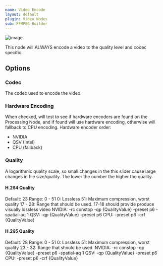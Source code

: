 ```yaml
---
name: Video Encode
layout: default
plugin: Video Nodes
sub: FFMPEG Builder
---
```


![image](https://user-images.githubusercontent.com/958400/169502803-72777454-1f00-47ee-a0df-890eeb37079f.png)

This node will ALWAYS encode a video to the quality level and codec specific.

## Options
### Codec
The codec used to encode the video.

### Hardware Encoding
When checked, will test to see if hardware encoders are found on the Processing Node, and if found will use hardware encoding, otherwise will fallback to CPU encoding.
Hardware encoder order:
* NVIDIA
* QSV (Intel)
* CPU (fallback)

### Quality
A logarithmic quality scale, so small changes in the this slider cause large changes in file size/quality.
The lower the number the higher the quality.

#### H.264 Quality
Default: 23
Range: 0 - 51
0: Lossless
51: Maximum compression, worst quality
17 - 28: Range that should be used.   17-18 should provide produce visually lossless video
NVIDIA: -rc constop -qp {QualityValue} -preset p6 -spatial-aq 1
QSV: -qp {QualityValue} -preset p6
CPU: -preset p6 -crf {QualityValue}

#### H.265 Quality
Default: 28
Range: 0 - 51
0: Lossless
51: Maximum compression, worst quality
23 - 32: Range that should be used. 
NVIDIA: -rc constop -qp {QualityValue} -preset p6 -spatial-aq 1
QSV: -qp {QualityValue} -preset p6
CPU: -preset p6 -crf {QualityValue}